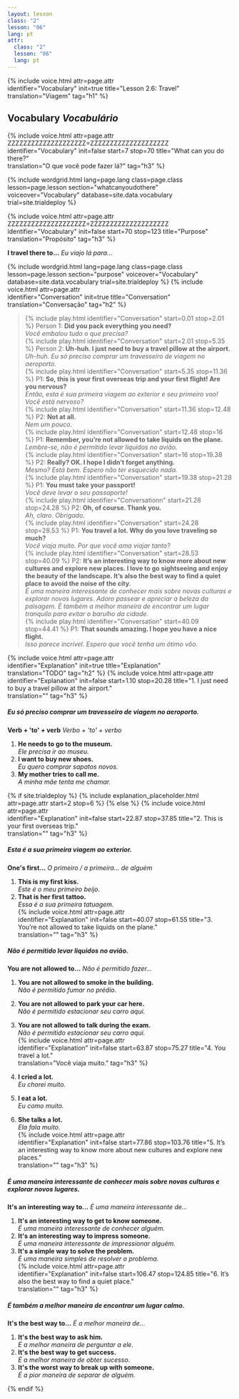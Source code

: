```yaml
---
layout: lesson
class: "2"
lesson: "06"
lang: pt
attr:
  class: "2"
  lesson: "06"
  lang: pt
---
```


{%  include voice.html attr=page.attr  
	identifier="Vocabulary"  init=true
	title="Lesson 2.6: Travel"        
	translation="Viagem"
    tag="h1" %}

## Vocabulary   *Vocabulário*

{%  include voice.html attr=page.attr    ZZZZZZZZZZZZZZZZZZZZ=ZZZZZZZZZZZZZZZZZZZZ
	identifier="Vocabulary"  init=false start=7 stop=70
	title="What can you do there?"        
	translation="O que você pode fazer lá?"
    tag="h3" %}


{% include wordgrid.html lang=page.lang
		class=page.class 
		lesson=page.lesson 
		section="whatcanyoudothere"
		voiceover="Vocabulary"
		database=site.data.vocabulary 
		trial=site.trialdeploy %}

{%  include voice.html attr=page.attr    ZZZZZZZZZZZZZZZZZZZZ=ZZZZZZZZZZZZZZZZZZZZ
	identifier="Vocabulary"  init=false start=70 stop=123
	title="Purpose"        
	translation="Propósito"
    tag="h3" %}

**I travel there to...**     *Eu viajo lá para...*

{% include wordgrid.html lang=page.lang
		class=page.class 
		lesson=page.lesson 
		section="purpose"
		voiceover="Vocabulary"
		database=site.data.vocabulary 
		trial=site.trialdeploy %}
{%  include voice.html attr=page.attr  
	identifier="Conversation"  init=true
	title="Conversation"        
	translation="Conversação"
    tag="h2" %}

> {% include play.html identifier="Conversation" start=0.01 stop=2.01 %} Person 1: **Did you pack everything you need?**   
*Você embalou tudo o que precisa?*   
> {% include play.html identifier="Conversation" start=2.01  stop=5.35 %} Person 2: **Uh-huh. I just need to buy a travel pillow at the airport.**   
*Uh-huh. Eu só preciso comprar um travesseiro de viagem no aeroporto.*   
> {% include play.html identifier="Conversation" start=5.35 stop=11.36 %} P1: **So, this is your first overseas trip and your first flight! Are you nervous?**   
*Então, esta é sua primeira viagem ao exterior e seu primeiro voo! Você está nervoso?*  
> {% include play.html identifier="Conversation" start=11.36 stop=12.48 %} P2: **Not at all.**  
*Nem um pouco.*   
> {% include play.html identifier="Conversation" start=12.48 stop=16 %} P1: **Remember, you’re not allowed to take liquids on the plane.**    
*Lembre-se, não é permitido levar liquidos no avião.*    
> {% include play.html identifier="Conversation" start=16 stop=19.38 %} P2: **Really? OK. I hope I didn’t forget anything.**   
*Mesmo? Está bem. Espero não ter esquecido nada.*   
> {% include play.html identifier="Conversation" start=19.38 stop=21.28 %} P1: **You must take your passport!**    
*Você deve levar o seu passaporte!*   
> {% include play.html identifier="Conversationn" start=21.28 stop=24.28 %} P2: **Oh, of course. Thank you.**    
*Ah, claro. Obrigado.*   
> {% include play.html identifier="Conversation" start=24.28 stop=28.53 %} P1: **You travel a lot. Why do you love traveling so much?**    
*Você viaja muito. Por que você ama viajar tanto?*   
> {% include play.html identifier="Conversation" start=28.53 stop=40.09 %} P2: **It’s an interesting way to know more about new cultures and explore new places. I love to go sightseeing and enjoy the beauty of the landscape. It’s also the best way to find a quiet place to avoid the noise of the city.**     
*É uma maneira interessante de conhecer mais sobre novas culturas e explorar novos lugares. Adoro passear e apreciar a beleza da paisagem. É também a melhor maneira de encontrar um lugar tranquilo para evitar o barulho da cidade.*   
> {% include play.html identifier="Conversation" start=40.09 stop=44.41 %} P1: **That sounds amazing. I hope you have a nice flight.**   
*Isso parece incrível. Espero que você tenha um ótimo vôo.*    

{%  include voice.html attr=page.attr  
	identifier="Explanation"  init=true
	title="Explanation"        
	translation="TODO"
    tag="h2" %}
{%  include voice.html attr=page.attr  
	identifier="Explanation"  init=false start=1.10 stop=20.28
	title="1. I just need to buy a travel pillow at the airport."        
	translation=""
    tag="h3" %}
##### *Eu só preciso comprar um travesseiro de viagem no aeroporto.*
**Verb + 'to' + verb**     *Verbo + 'to' + verbo*

1. **He needs to go to the museum.**  
*Ele precisa ir ao museu.*   
2. **I want to buy new shoes.**  
*Eu quero comprar sapatos novos.*   
3. **My mother tries to call me.**  
*A minha mãe tenta me chamar.*  

{% if site.trialdeploy %}
	{% include explanation_placeholder.html  attr=page.attr     start=2 stop=6 %}
	{% else %}
{%  include voice.html attr=page.attr  
	identifier="Explanation"  init=false start=22.87 stop=37.85
	title="2. This is your first overseas trip."        
	translation=""
    tag="h3" %}
##### *Esta é a sua primeira viagem ao exterior.*
**One's first...**     *O primeiro / a primeira... de alguém*

1. **This is my first kiss.**  
*Este é o meu primeiro beijo.*   
2. **That is her first tattoo.**  
*Essa é a sua primeira tatuagem.*   
{%  include voice.html attr=page.attr  
	identifier="Explanation"  init=false start=40.07 stop=61.55
	title="3. You’re not allowed to take liquids on the plane."        
	translation=""
    tag="h3" %}
##### *Não é permitido levar liquidos no avião.*
**You are not allowed to...**     *Não é permitido fazer...*

1. **You are not allowed to smoke in the building.**  
*Não é permitido fumar no prédio.*  
2. **You are not allowed to park your car here.**  
*Não é permitido estacionar seu carro aqui.*   
3. **You are not allowed to talk during the exam.**  
*Não é permitido estacionar seu carro aqui.*   
{%  include voice.html attr=page.attr  
	identifier="Explanation"  init=false start=63.87 stop=75.27
	title="4. You travel a lot."        
	translation="Você viaja muito."
    tag="h3" %}

1. **I cried a lot.**  
*Eu chorei muito.*   
2. **I eat a lot.**  
*Eu como muito.*   
3. **She talks a lot.**  
*Ela fala muito.*   
{%  include voice.html attr=page.attr  
	identifier="Explanation"  init=false start=77.86 stop=103.76
	title="5. It’s an interesting way to know more about new cultures and explore new places."        
	translation=""
    tag="h3" %}
##### *É uma maneira interessante de conhecer mais sobre novas culturas e explorar novos lugares.*
**It's an interesting way to...**     *É uma maneira interessante de...*

1. **It's an interesting way to get to know someone.**  
*É uma maneira interessante de conhecer alguém.*   
2. **It's an interesting way to impress someone.**  
*É uma maneira interessante de impressionar alguém.*  
3. **It's a simple way to solve the problem.**  
*É uma maneira simples de resolver o problema.*   
{%  include voice.html attr=page.attr  
	identifier="Explanation"  init=false start=106.47 stop=124.85
	title="6. It’s also the best way to find a quiet place."        
	translation=""
    tag="h3" %}
##### *É também a melhor maneira de encontrar um lugar calmo.*
**It's the best way to...**     *É a melhor maneira de...*

1. **It's the best way to ask him.**  
*É a melhor maneira de perguntar a ele.*   
2. **It's the best way to get success.**  
*É a melhor maneira de obter sucesso.*    
3. **It's the worst way to break up with someone.**  
*É a pior maneira de separar de alguém.*  


{% endif %}